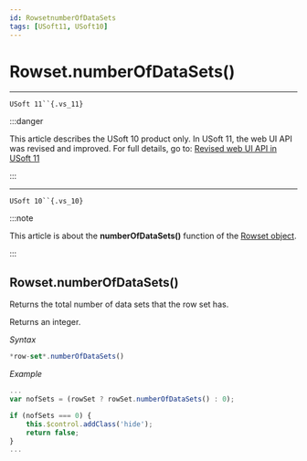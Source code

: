 ```yaml
---
id: RowsetnumberOfDataSets
tags: [USoft11, USoft10]
---
```

# Rowset.numberOfDataSets()



----

`USoft 11``{.vs_11}`


:::danger

This article describes the USoft 10 product only.
In USoft 11, the web UI API was revised and improved. For full details, go to:
[Revised web UI API in USoft 11](/docs/Web_and_app_UIs/UDB_udb/Revised_web_UI_API_in_USoft_11.md)

:::

----

`USoft 10``{.vs_10}`


:::note

This article is about the **numberOfDataSets()** function of the [Rowset object](/docs/Web_and_app_UIs/UDB_Rowset/UDB_Rowset_object.md).

:::

## **Rowset.numberOfDataSets()**

Returns the total number of data sets that the row set has.

Returns an integer.

*Syntax*

```js
*row-set*.numberOfDataSets()
```

*Example*

```js
...
var nofSets = (rowSet ? rowSet.numberOfDataSets() : 0);

if (nofSets === 0) {
    this.$control.addClass('hide');
    return false;
}
...
```

 